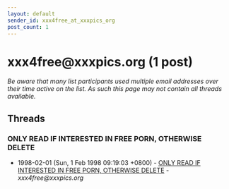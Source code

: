 ```yaml
---
layout: default
sender_id: xxx4free_at_xxxpics_org
post_count: 1
---
```


# xxx4free<span>@</span>xxxpics.org (1 post)

_Be aware that many list participants used multiple email addresses over their time active on the list. As such this page may not contain all threads available._

## Threads

### ONLY READ IF INTERESTED IN FREE PORN, OTHERWISE DELETE
+ 1998-02-01 (Sun, 1 Feb 1998 09:19:03 +0800) - [ONLY READ IF INTERESTED IN FREE PORN, OTHERWISE DELETE](/archive/1998/02/d68a5cc13876f9c59bd19efa868b20a99736f642fc8496a4f738fa7eb13a06f4) - _xxx4free@xxxpics.org_

